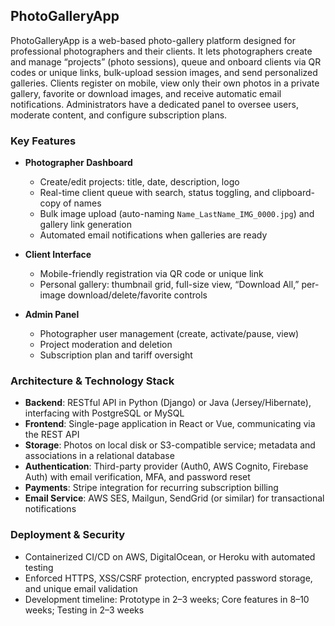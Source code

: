 ## PhotoGalleryApp

PhotoGalleryApp is a web-based photo-gallery platform designed for professional photographers and their clients. It lets photographers create and manage “projects” (photo sessions), queue and onboard clients via QR codes or unique links, bulk-upload session images, and send personalized galleries. Clients register on mobile, view only their own photos in a private gallery, favorite or download images, and receive automatic email notifications. Administrators have a dedicated panel to oversee users, moderate content, and configure subscription plans. &#x20;

### Key Features

* **Photographer Dashboard**

  * Create/edit projects: title, date, description, logo
  * Real-time client queue with search, status toggling, and clipboard-copy of names
  * Bulk image upload (auto-naming `Name_LastName_IMG_0000.jpg`) and gallery link generation
  * Automated email notifications when galleries are ready&#x20;

* **Client Interface**

  * Mobile-friendly registration via QR code or unique link
  * Personal gallery: thumbnail grid, full-size view, “Download All,” per-image download/delete/favorite controls&#x20;

* **Admin Panel**

  * Photographer user management (create, activate/pause, view)
  * Project moderation and deletion
  * Subscription plan and tariff oversight&#x20;

### Architecture & Technology Stack

* **Backend**: RESTful API in Python (Django) or Java (Jersey/Hibernate), interfacing with PostgreSQL or MySQL&#x20;
* **Frontend**: Single-page application in React or Vue, communicating via the REST API&#x20;
* **Storage**: Photos on local disk or S3-compatible service; metadata and associations in a relational database&#x20;
* **Authentication**: Third-party provider (Auth0, AWS Cognito, Firebase Auth) with email verification, MFA, and password reset&#x20;
* **Payments**: Stripe integration for recurring subscription billing&#x20;
* **Email Service**: AWS SES, Mailgun, SendGrid (or similar) for transactional notifications&#x20;

### Deployment & Security

* Containerized CI/CD on AWS, DigitalOcean, or Heroku with automated testing
* Enforced HTTPS, XSS/CSRF protection, encrypted password storage, and unique email validation&#x20;
* Development timeline: Prototype in 2–3 weeks; Core features in 8–10 weeks; Testing in 2–3 weeks&#x20;

